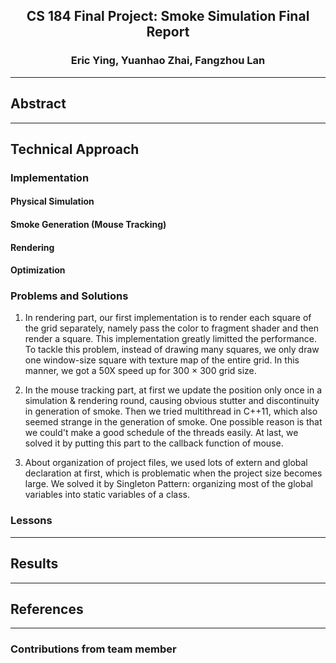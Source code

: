 ## <center>CS 184 Final Project: Smoke Simulation Final Report

### <center>Eric Ying, Yuanhao Zhai, Fangzhou Lan

------

## Abstract



------

## Technical Approach

### Implementation

#### Physical Simulation

#### Smoke Generation (Mouse Tracking)

#### Rendering

#### Optimization

### Problems and Solutions

1. In rendering part, our first implementation is to render each square of the grid separately, namely pass the color to fragment shader and then render a square. This implementation greatly limitted the performance. To tackle this problem, instead of drawing many squares, we only draw one window-size square with texture map of the entire grid. In this manner, we got a 50X speed up for 300 × 300 grid size.

2. In the mouse tracking part, at first we update the position only once in a simulation & rendering round, causing obvious stutter and discontinuity in generation of smoke. Then we tried multithread in C++11, which also seemed strange in the generation of smoke. One possible reason is that we could't make a good schedule of the threads easily. At last, we solved it by putting this part to the callback function of mouse.

3. About organization of project files, we used lots of extern and global declaration at first, which is problematic when the project size becomes large. We solved it by Singleton Pattern: organizing most of the global variables into static variables of a class.

### Lessons



------

## Results



------

## References



------

### Contributions from team member